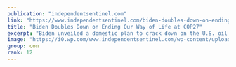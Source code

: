 ```yaml
---
publication: "independentsentinel.com"
link: "https://www.independentsentinel.com/biden-doubles-down-on-ending-our-way-of-life-at-cop27/"
title: "Biden Doubles Down on Ending Our Way of Life at COP27"
excerpt: "Biden unveiled a domestic plan to crack down on the U.S. oil and gas industry’s emissions of methane...Drillers begged him not to..."
image: "https://i0.wp.com/www.independentsentinel.com/wp-content/uploads/2022/09/iStock-1358601331.jpg?fit=600%2C383&ssl=1"
group: con
rank: 12
---
```


